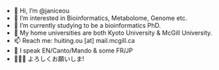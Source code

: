 - 👋  Hi, I’m @janiceou
- 👀  I’m interested in Bioinformatics, Metabolome, Genome etc.
- 🌱  I’m currently studying to be a bioinformatics PhD.
- 📍  My home universities are both Kyoto University & McGill University.
- 📫  Reach me: huiting.ou [at] mail.mcgill.ca
- 🧡  I speak EN/Canto/Mando & some FR/JP
- 🙇🏻‍♀️  よろしくお願いしま!
